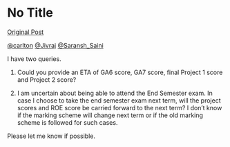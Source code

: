# No Title

[Original Post](https://discourse.onlinedegree.iitm.ac.in/t/171473/1)

<p><a class="mention" href="/u/carlton">@carlton</a> <a class="mention" href="/u/jivraj">@Jivraj</a> <a class="mention" href="/u/saransh_saini">@Saransh_Saini</a></p>
<p>I have two queries.</p>
<ol>
<li>
<p>Could you provide an ETA of GA6 score, GA7 score, final Project 1 score and Project 2 score?</p>
</li>
<li>
<p>I am uncertain about being able to attend the End Semester exam. In case I choose to take the end semester exam next term, will the project scores and ROE score be carried forward to the next term? I don’t know if the marking scheme will change next term or if the old marking scheme is followed for such cases.</p>
</li>
</ol>
<p>Please let me know if possible.</p>
